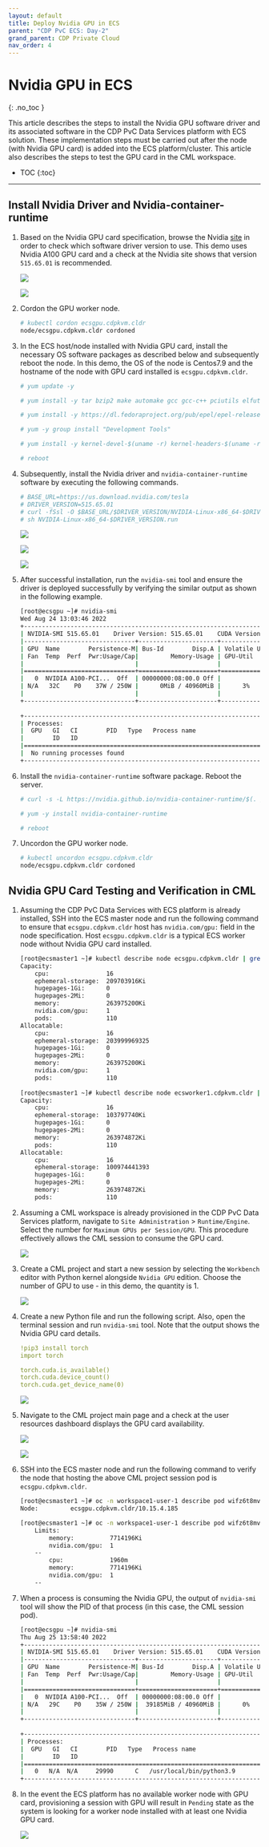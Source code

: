 ```yaml
---
layout: default
title: Deploy Nvidia GPU in ECS
parent: "CDP PvC ECS: Day-2"
grand_parent: CDP Private Cloud
nav_order: 4
---
```


# Nvidia GPU in ECS
{: .no_toc }

This article describes the steps to install the Nvidia GPU software driver and its associated software in the CDP PvC Data Services platform with ECS solution. These implementation steps must be carried out after the node (with Nvidia GPU card) is added into the ECS platform/cluster. This article also describes the steps to test the GPU card in the CML workspace.

- TOC
{:toc}

---

## Install Nvidia Driver and Nvidia-container-runtime

1. Based on the Nvidia GPU card specification, browse the Nvidia [site](https://www.nvidia.com/Download/index.aspx?lang=en-us) in order to check which software driver version to use. This demo uses Nvidia A100 GPU card and a check at the Nvidia site shows that version `515.65.01` is recommended.

    ![](../../assets/images/gpu/nvidiaecs1.png)

    ![](../../assets/images/gpu/nvidiaecs2.png)

2. Cordon the GPU worker node.

    ```bash
    # kubectl cordon ecsgpu.cdpkvm.cldr 
    node/ecsgpu.cdpkvm.cldr cordoned
    ```

3. In the ECS host/node installed with Nvidia GPU card, install the necessary OS software packages as described below and subsequently reboot the node. In this demo, the OS of the node is Centos7.9 and the hostname of the node with GPU card installed is `ecsgpu.cdpkvm.cldr`.

    ```bash
    # yum update -y

    # yum install -y tar bzip2 make automake gcc gcc-c++ pciutils elfutils-libelf-devel libglvnd-devel vim bind-utils wget

    # yum install -y https://dl.fedoraproject.org/pub/epel/epel-release-latest-7.noarch.rpm

    # yum -y group install "Development Tools"

    # yum install -y kernel-devel-$(uname -r) kernel-headers-$(uname -r)
    
    # reboot
    ```

4. Subsequently, install the Nvidia driver and `nvidia-container-runtime` software by executing the following commands.

    ```bash
    # BASE_URL=https://us.download.nvidia.com/tesla
    # DRIVER_VERSION=515.65.01
    # curl -fSsl -O $BASE_URL/$DRIVER_VERSION/NVIDIA-Linux-x86_64-$DRIVER_VERSION.run
    # sh NVIDIA-Linux-x86_64-$DRIVER_VERSION.run
    ```
    
    ![](../../assets/images/gpu/nvidiaecs3.png)  
    
    ![](../../assets/images/gpu/nvidiaecs4.png) 

    ![](../../assets/images/gpu/nvidiaecs5.png)    
    

5. After successful installation, run the `nvidia-smi` tool and ensure the driver is deployed successfully by verifying the similar output as shown in the following example.

    ```bash
    [root@ecsgpu ~]# nvidia-smi    
    Wed Aug 24 13:03:46 2022       
    +-----------------------------------------------------------------------------+
    | NVIDIA-SMI 515.65.01    Driver Version: 515.65.01    CUDA Version: 11.7     |
    |-------------------------------+----------------------+----------------------+
    | GPU  Name        Persistence-M| Bus-Id        Disp.A | Volatile Uncorr. ECC |
    | Fan  Temp  Perf  Pwr:Usage/Cap|         Memory-Usage | GPU-Util  Compute M. |
    |                               |                      |               MIG M. |
    |===============================+======================+======================|
    |   0  NVIDIA A100-PCI...  Off  | 00000000:08:00.0 Off |                    0 |
    | N/A   32C    P0    37W / 250W |      0MiB / 40960MiB |      3%      Default |
    |                               |                      |             Disabled |
    +-------------------------------+----------------------+----------------------+
                                                                               
    +-----------------------------------------------------------------------------+
    | Processes:                                                                  |
    |  GPU   GI   CI        PID   Type   Process name                  GPU Memory |
    |        ID   ID                                                   Usage      |
    |=============================================================================|
    |  No running processes found                                                 |
    +-----------------------------------------------------------------------------+
    ```

6. Install the `nvidia-container-runtime` software package. Reboot the server.

    ```bash
    # curl -s -L https://nvidia.github.io/nvidia-container-runtime/$(. /etc/os-release;echo $ID$VERSION_ID)/nvidia-container-runtime.repo |  sudo tee /etc/yum.repos.d/nvidia-container-runtime.repo
    
    # yum -y install nvidia-container-runtime
    
    # reboot 
    ```

7. Uncordon the GPU worker node. 

    ```bash
    # kubectl uncordon ecsgpu.cdpkvm.cldr 
    node/ecsgpu.cdpkvm.cldr cordoned
    ```
    
## Nvidia GPU Card Testing and Verification in CML

1. Assuming the CDP PvC Data Services with ECS platform is already installed, SSH into the ECS master node and run the following command to ensure that `ecsgpu.cdpkvm.cldr` host has `nvidia.com/gpu:` field in the node specification. Host `ecsgpu.cdpkvm.cldr` is a typical ECS worker node without Nvidia GPU card installed.

    ```bash
    [root@ecsmaster1 ~]# kubectl describe node ecsgpu.cdpkvm.cldr | grep -A15 Capacity:
    Capacity:
        cpu:                16
        ephemeral-storage:  209703916Ki
        hugepages-1Gi:      0
        hugepages-2Mi:      0
        memory:             263975200Ki
        nvidia.com/gpu:     1
        pods:               110
    Allocatable:
        cpu:                16
        ephemeral-storage:  203999969325
        hugepages-1Gi:      0
        hugepages-2Mi:      0
        memory:             263975200Ki
        nvidia.com/gpu:     1
        pods:               110
  
    [root@ecsmaster1 ~]# kubectl describe node ecsworker1.cdpkvm.cldr | grep -A13 Capacity:
    Capacity:
        cpu:                16
        ephemeral-storage:  103797740Ki
        hugepages-1Gi:      0
        hugepages-2Mi:      0
        memory:             263974872Ki
        pods:               110
    Allocatable:
        cpu:                16
        ephemeral-storage:  100974441393
        hugepages-1Gi:      0
        hugepages-2Mi:      0
        memory:             263974872Ki
        pods:               110
    ```   


2. Assuming a CML workspace is already provisioned in the CDP PvC Data Services platform, navigate to `Site Administration` > `Runtime/Engine`. Select the number for `Maximum GPUs per Session/GPU`. This procedure effectively allows the CML session to consume the GPU card.   

    ![](../../assets/images/gpu/cmlgpu1.png)

3. Create a CML project and start a new session by selecting the `Workbench` editor with Python kernel alongside `Nvidia GPU` edition. Choose the number of GPU to use - in this demo, the quantity is 1.

    ![](../../assets/images/gpu/gpuecssession1.png)
    
4. Create a new Python file and run the following script. Also, open the terminal session and run `nvidia-smi` tool. Note that the output shows the Nvidia GPU card details.

    ```yaml
    !pip3 install torch
    import torch
    
    torch.cuda.is_available()
    torch.cuda.device_count()
    torch.cuda.get_device_name(0)
    ```

    ![](../../assets/images/gpu/gpuecssession2.png)   

5. Navigate to the CML project main page and a check at the user resources dashboard displays the GPU card availability.
    
    ![](../../assets/images/gpu/gpuecssession3.png)
    
    ![](../../assets/images/gpu/gpuecssession4.png)
    

6. SSH into the ECS master node and run the following command to verify the node that hosting the above CML project session pod is `ecsgpu.cdpkvm.cldr`.

    ```bash
    [root@ecsmaster1 ~]# oc -n workspace1-user-1 describe pod wifz6t8mvxv5ghwy | grep Node:
    Node:         ecsgpu.cdpkvm.cldr/10.15.4.185
    
    [root@ecsmaster1 ~]# oc -n workspace1-user-1 describe pod wifz6t8mvxv5ghwy | grep -B2 -i nvidia
        Limits:
            memory:          7714196Ki
            nvidia.com/gpu:  1
        --
            cpu:             1960m
            memory:          7714196Ki
            nvidia.com/gpu:  1
        --
    ```

7. When a process is consuming the Nvidia GPU, the output of `nvidia-smi` tool will show the PID of that process (in this case, the CML session pod).

    ```bash
    [root@ecsgpu ~]# nvidia-smi
    Thu Aug 25 13:58:40 2022       
    +-----------------------------------------------------------------------------+
    | NVIDIA-SMI 515.65.01    Driver Version: 515.65.01    CUDA Version: 11.7     |
    |-------------------------------+----------------------+----------------------+
    | GPU  Name        Persistence-M| Bus-Id        Disp.A | Volatile Uncorr. ECC |
    | Fan  Temp  Perf  Pwr:Usage/Cap|         Memory-Usage | GPU-Util  Compute M. |
    |                               |                      |               MIG M. |
    |===============================+======================+======================|
    |   0  NVIDIA A100-PCI...  Off  | 00000000:08:00.0 Off |                    0 |
    | N/A   29C    P0    35W / 250W |  39185MiB / 40960MiB |      0%      Default |
    |                               |                      |             Disabled |
    +-------------------------------+----------------------+----------------------+
                                                                   
    +-----------------------------------------------------------------------------+
    | Processes:                                                                  |
    |  GPU   GI   CI        PID   Type   Process name                  GPU Memory |
    |        ID   ID                                                   Usage      |
    |=============================================================================|
    |   0   N/A  N/A     29990      C   /usr/local/bin/python3.9       39183MiB   |
    +-----------------------------------------------------------------------------+
    ```
    
8. In the event the ECS platform has no available worker node with GPU card, provisioning a session with GPU will result in `Pending` state as the system is looking for a worker node installed with at least one Nvidia GPU card.
    
    ![](../../assets/images/gpu/gpuecssession5.png)    
    
